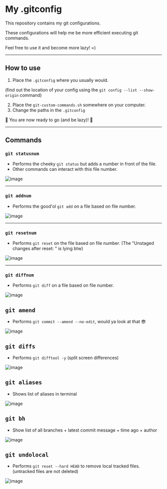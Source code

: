 # My .gitconfig

This repository contains my git configurations.

These configurations will help me be more efficient executing git commands.

Feel free to use it and become more lazy! =)

---

## How to use

1. Place the `.gitconfig` where you usually would.

(find out the location of your config using the `git config --list --show-origin` command)

2. Place the `git-custom-commands.sh` somewhere on your computer.
3. Change the paths in the `.gitconfig`

🚀 You are now ready to go (and be lazy)! 🚀

---

## Commands

### `git statusnum`
  - Performs the cheeky `git status` but adds a number in front of the file.
  - Other commands can interact with this file number.

![image](https://github.com/rduinkerken/.gitconfig/assets/47044290/f8483879-77a8-458d-a595-dfe4712f4166)

---

### `git addnum`
  - Performs the good'ol `git add` on a file based on file number.
    
![image](https://github.com/rduinkerken/.gitconfig/assets/47044290/ae63a7c3-4a2a-4451-8e76-a5a1cce3ec92)

---

### `git resetnum` 
  - Performs `git reset` on the file based on file number. (The "Unstaged changes after reset: <filename>" is lying btw)

![image](https://github.com/rduinkerken/.gitconfig/assets/47044290/2c726d10-b574-43a6-9703-21cef33d5b62)

---

### `git diffnum` 
  - Performs `git diff` on a file based on file number.
    
![image](https://github.com/rduinkerken/.gitconfig/assets/47044290/60430889-7652-46e6-b649-34b752f007c7)

## `git amend`
  - Performs `git commit --amend --no-edit`, would ya look at that 😎

![image](https://github.com/rduinkerken/.gitconfig/assets/47044290/86094a3d-98b4-4f7b-ac01-b4cc29cbc985)

## `git diffs`
  - Performs `git difftool -y` (split screen differences)

![image](https://github.com/rduinkerken/.gitconfig/assets/47044290/8daefb7d-7f56-4d1f-8abf-2181cb124b28)


## `git aliases`
  - Shows list of aliases in terminal

![image](https://github.com/rduinkerken/.gitconfig/assets/47044290/199fcccb-094b-4557-abe0-3ce412879cb2)

## `git bh`
  - Show list of all branches + latest commit message + time ago + author

![image](https://github.com/rduinkerken/.gitconfig/assets/47044290/bb519169-fb8b-40ac-954f-24d1deddf86f)

## `git undolocal`
  - Performs `git reset --hard HEAD` to remove local tracked files. (untracked files are not deleted)

![image](https://github.com/rduinkerken/.gitconfig/assets/47044290/197e7f57-6be6-4b06-8813-bb44585171d5)

